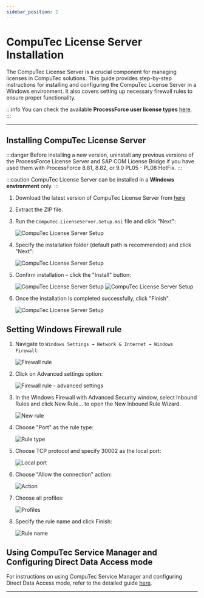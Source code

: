 ```yaml
---
sidebar_position: 2
---
```


# CompuTec License Server Installation

The CompuTec License Server is a crucial component for managing licenses in CompuTec solutions. This guide provides step-by-step instructions for installing and configuring the CompuTec License Server in a Windows environment. It also covers setting up necessary firewall rules to ensure proper functionality.

:::info
    You can check the available **ProcessForce user license types** [here](../license-chart.md).
:::

---

## Installing CompuTec License Server

:::danger
  Before installing a new version, uninstall any previous versions of the ProcessForce License Server and SAP COM License Bridge if you have used them with ProcessForce 8.81, 8.82, or 9.0 PL05 - PL08 HotFix.
:::

:::caution
    CompuTec License Server can be installed in a **Windows environment** only.
:::

1. Download the latest version of CompuTec License Server from [here](../../../releases/download.md)

2. Extract the ZIP file.

3. Run the `CompuTec.LicenseServer.Setup.msi` file and click "Next":

    ![CompuTec License Server Setup](./media/license-server-installation/CTLicenseServerInstallerA.png)

4. Specify the installation folder (default path is recommended) and click "Next":

    ![CompuTec License Server Setup](./media/license-server-installation/CTLicenseServerInstallerB.png)

5. Confirm installation – click the "Install" button:

    ![CompuTec License Server Setup](./media/license-server-installation/CTLicenseServerInstallerC.png)
    ![CompuTec License Server Setup](./media/license-server-installation/CTLicenseServerInstallerC.png)

6. Once the installation is completed successfully, click "Finish".

    ![CompuTec License Server Setup](./media/license-server-installation/CTLicenseServerInstallerD.png)

## Setting Windows Firewall rule

1. Navigate to `Windows Settings → Network & Internet → Windows Firewall`:

    ![Firewall rule](./media/license-server-installation/firewall-rule.webp)

2. Click on Advanced settings option:

    ![Firewall rule - advanced settings](./media/license-server-installation/firewall-rule-2.webp)

3. In the Windows Firewall with Advanced Security window, select Inbound Rules and click New Rule... to open the New Inbound Rule Wizard.

    ![New rule](./media/license-server-installation/new-rule.webp)

4. Choose "Port" as the rule type:

    ![Rule type](./media/license-server-installation/rule-type.webp)

5. Choose TCP protocol and specify 30002 as the local port:

    ![Local port](./media/license-server-installation/local-port.webp)

6. Choose "Allow the connection" action:

    ![Action](./media/license-server-installation/action.webp)

7. Choose all profiles:

    ![Profiles](./media/license-server-installation/profiles.webp)

8. Specify the rule name and click Finish:

    ![Rule name](./media/license-server-installation/rule-name.webp)

## Using CompuTec Service Manager and Configuring Direct Data Access mode

For instructions on using CompuTec Service Manager and configuring Direct Data Access mode, refer to the detailed guide [here](./direct-access.md).

---
